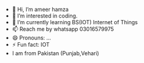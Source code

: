 - 👋 Hi, I’m ameer hamza
- 👀 I’m interested in coding.
- 🌱 I’m currently learning BS(IOT) Internet of Things
- 📫 Reach me by whatsapp 03016579975
- 😄 Pronouns: ...
- ⚡ Fun fact: IOT
-    I am from Pakistan (Punjab,Vehari)
